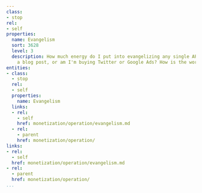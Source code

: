 ```yaml
---
class:
- stop
rel:
- self
properties:
  name: Evangelism
  sort: 3628
  level: 3
  description: How much energy do I put into evangelizing any single API? Did I write
    a blog post, or am I'm buying Twitter or Google Ads? How is the word getting out?
entities:
- class:
  - stop
  rel:
  - self
  properties:
    name: Evangelism
  links:
  - rel:
    - self
    href: monetization/operation/evangelism.md
  - rel:
    - parent
    href: monetization/operation/
links:
- rel:
  - self
  href: monetization/operation/evangelism.md
- rel:
  - parent
  href: monetization/operation/
...
```

